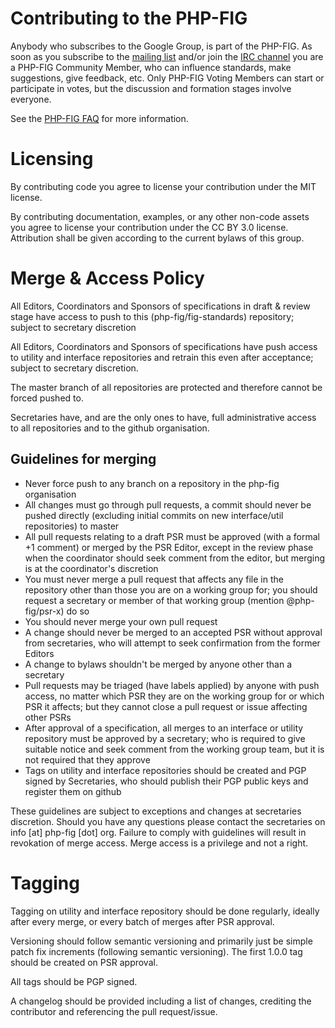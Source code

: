 # Contributing to the PHP-FIG

Anybody who subscribes to the Google Group, is part of the PHP-FIG. As soon as
you subscribe to the [mailing list](http://groups.google.com/group/php-fig/)
and/or join the [IRC channel](http://www.php-fig.org/irc/) you are a PHP-FIG
Community Member, who can influence standards, make suggestions, give feedback,
etc. Only PHP-FIG Voting Members can start or participate in votes, but the
discussion and formation stages involve everyone.

See the [PHP-FIG FAQ](http://www.php-fig.org/faqs/) for more information.

# Licensing

By contributing code you agree to license your contribution under the MIT
license.

By contributing documentation, examples, or any other non-code assets you agree
to license your contribution under the CC BY 3.0 license. Attribution shall be
given according to the current bylaws of this group.

# Merge & Access Policy

All Editors, Coordinators and Sponsors of specifications in draft & review stage
have access to push to this (php-fig/fig-standards) repository; subject to
secretary discretion

All Editors, Coordinators and Sponsors of specifications have push access to utility
and interface repositories and retrain this even after acceptance; subject to secretary
discretion.

The master branch of all repositories are protected and therefore cannot be forced
pushed to.

Secretaries have, and are the only ones to have, full administrative access to all
repositories and to the github organisation.

## Guidelines for merging

* Never force push to any branch on a repository in the php-fig organisation
* All changes must go through pull requests, a commit should never be pushed
directly (excluding initial commits on new interface/util repositories) to master
* All pull requests relating to a draft PSR must be approved (with a formal +1
comment) or merged by the PSR Editor, except in the review phase when the coordinator
should seek comment from the editor, but merging is at the coordinator's discretion
* You must never merge a pull request that affects any file in the repository
other than those you are on a working group for; you should request a secretary
or member of that working group (mention @php-fig/psr-x) do so
* You should never merge your own pull request
* A change should never be merged to an accepted PSR without approval from
secretaries, who will attempt to seek confirmation from the former Editors
* A change to bylaws shouldn't be merged by anyone other than a secretary
* Pull requests may be triaged (have labels applied) by anyone with push access,
no matter which PSR they are on the working group for or which PSR it affects; but
they cannot close a pull request or issue affecting other PSRs
* After approval of a specification, all merges to an interface or utility repository
must be approved by a secretary; who is required to give suitable notice and seek
comment from the working group team, but it is not required that they approve
* Tags on utility and interface repositories should be created and PGP signed by
Secretaries, who should publish their PGP public keys and register them on github

These guidelines are subject to exceptions and changes at secretaries discretion.
Should you have any questions please contact the secretaries on info [at] php-fig
[dot] org. Failure to comply with guidelines will result in revokation of merge
access. Merge access is a privilege and not a right.

# Tagging

Tagging on utility and interface repository should be done regularly, ideally after
every merge, or every batch of merges after PSR approval.

Versioning should follow semantic versioning and primarily just be simple patch
fix increments (following semantic versioning). The first 1.0.0 tag should be
created on PSR approval.

All tags should be PGP signed.

A changelog should be provided including a list of changes, crediting the
contributor and referencing the pull request/issue.
